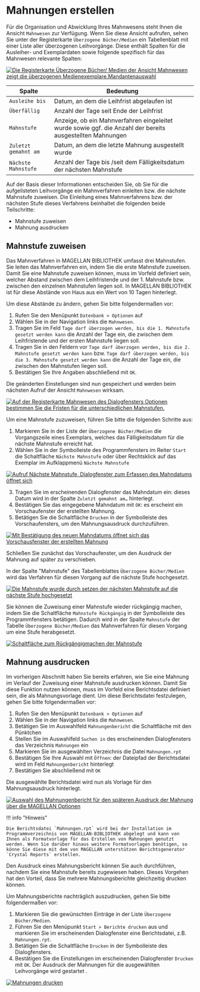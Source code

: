 # Mahnungen erstellen

[1]:/assets/images/bibliothek/mahnwesen01.png
[2]:/assets/images/bibliothek/mahnwesen02.png
[3]:/assets/images/bibliothek/mahnwesen03.png
[4]:/assets/images/bibliothek/mahnwesen04.png
[5]:/assets/images/bibliothek/mahnwesen05.png
[6]:/assets/images/bibliothek/mahnwesen06.png
[7]:/assets/images/bibliothek/mahnwesen07.png
[8]:/assets/images/bibliothek/mahnwesen08.png

Für die Organisation und Abwicklung Ihres Mahnwesens steht Ihnen die Ansicht `Mahnwesen` zur Verfügung. Wenn Sie diese Ansicht aufrufen, sehen Sie unter der Registerkarte `Überzogene Bücher/Medien` ein Tabellenblatt mit einer Liste aller überzogenen Leihvorgänge. Diese enthält Spalten für die Ausleiher- und Exemplardaten sowie folgende spezifisch für das Mahnwesen relevante Spalten:

[![Die Registerkarte `Überzogene Bücher/ Medien` der Ansicht `Mahnwesen` zeigt die überzogenen Medienexemplare.Mandantenauswahl][1]][1]

| Spalte| Bedeutung
--|--
| `Ausleihe bis` | Datum, an dem die Leihfrist abgelaufen ist|
| `Überfällig` | Anzahl der Tage seit Ende der Leihfrist |
| `Mahnstufe` | Anzeige, ob ein Mahnverfahren eingeleitet wurde sowie ggf. die Anzahl der bereits ausgestellten Mahnungen |
| `Zuletzt gemahnt am` | Datum, an dem die letzte Mahnung ausgestellt wurde |
| `Nächste Mahnstufe` | Anzahl der Tage bis /seit dem Fälligkeitsdatum der nächsten Mahnstufe|

Auf der Basis dieser Informationen entscheiden Sie, ob Sie für die aufgelisteten Leihvorgänge ein Mahnverfahren einleiten bzw. die nächste Mahnstufe zuweisen. Die Einleitung eines Mahnverfahrens bzw. der nächsten Stufe dieses Verfahrens beinhaltet die folgenden beide Teilschritte:

* Mahnstufe zuweisen
* Mahnung ausdrucken

## Mahnstufe zuweisen

Das Mahnverfahren in MAGELLAN BIBLIOTHEK umfasst drei Mahnstufen. Sie leiten das Mahnverfahren ein, indem Sie die erste Mahnstufe zuweisen. Damit Sie eine Mahnstufe zuweisen können, muss im Vorfeld definiert sein, welcher Abstand zwischen dem Leihfristende und der 1. Mahnstufe bzw. zwischen den einzelnen Mahnstufen liegen soll. In MAGELLAN BIBLIOTHEK ist für diese Abstände von Haus aus ein Wert von 10 Tagen hinterlegt.

Um diese Abstände zu ändern, gehen Sie bitte folgendermaßen vor:

1. Rufen Sie den Menüpunkt `Datenbank > Optionen` auf
2. Wählen Sie in der Navigation links die `Mahnwesen`.
3. Tragen Sie im Feld `Tage darf überzogen werden, bis die 1. Mahnstufe gesetzt werden kann` die Anzahl der Tage ein, die zwischen dem Leihfristende und der ersten Mahnstufe liegen soll.
4. Tragen Sie in den Feldern vor `Tage darf überzogen werden, bis die 2. Mahnstufe gesetzt werden kann` bzw. `Tage darf überzogen werden, bis die 3. Mahnstufe gesetzt werden kann` die Anzahl der Tage ein, die zwischen den Mahnstufen liegen soll.
5. Bestätigen Sie Ihre Angaben abschließend mit `OK`.

Die geänderten Einstellungen sind nun gespeichert und werden beim nächsten Aufruf der Ansicht `Mahnwesen` wirksam.

[![Auf der Registerkarte `Mahnwesen` des Dialogfensters `Optionen` bestimmen Sie die Fristen für die unterschiedlichen Mahnstufen.][2]][2]

Um eine Mahnstufe zuzuweisen, führen Sie bitte die folgenden Schritte aus:

1. Markieren Sie in der Liste der `Überzogene Bücher/Medien` die Vorgangszeile eines Exemplars, welches das Fälligkeitsdatum für die nächste Mahnstufe erreicht hat.
2. Wählen Sie in der Symbolleiste des Programmfensters im Reiter `Start` die Schaltfläche `Nächste Mahnstufe` oder über Rechtsklick auf das Exemplar im Aufklappmenü `Nächste Mahnstufe`

[![Aufruf `Nächste Mahnstufe`, Dialogfenster zum Erfassen des Mahndatums öffnet sich][3]][3]

3. Tragen Sie im erscheinenden Dialogfenster das Mahndatum ein: dieses Datum wird in der Spalte `Zuletzt gemahnt am…` hinterlegt.
4. Bestätigen Sie das eingegebene Mahndatum mit `OK`: es erscheint ein Vorschaufenster der erstellten Mahnung.
5. Betätigen Sie die Schaltfläche `Drucken` in der Symbolleiste des Vorschaufensters, um den Mahnungsausdruck durchzuführen.

[![Mit Bestätigung des neuen Mahndatums öffnet sich das Vorschausfenster der erstellten Mahnung][4]][4]

Schließen Sie zunächst das Vorschaufenster, um den Ausdruck der Mahnung auf später zu verschieben.

In der Spalte "Mahnstufe" des Tabellenblattes `Überzogene Bücher/Medien` wird das Verfahren für diesen Vorgang auf die nächste Stufe hochgesetzt.

[![Die Mahnstufe wurde durch setzen der nächsten Mahnstufe auf die nächste Stufe hochgesetzt][5]][5]

Sie können die Zuweisung einer Mahnstufe wieder rückgängig machen, indem Sie die Schaltfläche `Mahnstufe Rückgängig` in der Symbolleiste des Programmfensters betätigen. Dadurch wird in der Spalte `Mahnstufe` der Tabelle `Überzogene Bücher/Medien` das Mahnverfahren für diesen Vorgang um eine Stufe herabgesetzt.

[![Schaltfläche zum Rückgängigmachen der Mahnstufe][6]][6]

## Mahnung ausdrucken

Im vorherigen Abschnitt haben Sie bereits erfahren, wie Sie eine Mahnung im Verlauf der Zuweisung einer Mahnstufe ausdrucken können. Damit Sie diese Funktion nutzen können, muss im Vorfeld eine Berichtsdatei definiert sein, die als Mahnungsvorlage dient. Um diese Berichtsdatei festzulegen, gehen Sie bitte folgendermaßen vor:

1. Rufen Sie den Menüpunkt `Datenbank > Optionen` auf
2. Wählen Sie in der Navigation links die `Mahnwesen`.
3. Betätigen Sie im Auswahlfeld `Mahnungenbericht` die Schaltfläche mit den Pünktchen
4. Stellen Sie im Auswahlfeld `Suchen in` des erscheinenden Dialogfensters das Verzeichnis `Mahnungen` ein
5. Markieren Sie im ausgewählten Verzeichnis die Datei `Mahnungen.rpt`
6. Bestätigen Sie Ihre Auswahl mit `Öffnen`: der Dateipfad der Berichtsdatei wird im Feld `Mahnungenbericht` hinterlegt
7. Bestätigen Sie abschließend mit `OK`

Die ausgewählte Berichtsdatei wird nun als Vorlage für den Mahnungsausdruck hinterlegt.

[![Auswahl des Mahnungenbericht für den späteren Ausdruck der Mahnung über die MAGELLAN Optionen][7]][7]

!!! info "Hinweis"

    Die Berichtsdatei `Mahnungen.rpt` wird bei der Installation im Programmverzeichnis von MAGELLAN-BIBLIOTHEK abgelegt und kann von Ihnen als Formatvorlage für das Erstellen von Mahnungen genutzt werden. Wenn Sie darüber hinaus weitere Formatvorlagen benötigen, so könne Sie diese mit dem von MAGELLAN unterstützen Berichtsgenerator `Crystal Reports` erstellen.

Den Ausdruck eines Mahnungsbericht können Sie auch durchführen, nachdem Sie eine Mahnstufe bereits zugewiesen haben. Dieses Vorgehen hat den Vorteil, dass Sie mehrere Mahnungsberichte gleichzeitig drucken können.

Um Mahnungsberichte nachträglich auszudrucken, gehen Sie bitte folgendermaßen vor:

1. Markieren Sie die gewünschten Einträge in der Liste `Überzogene Bücher/Medien`.
2. Führen Sie den Menüpunkt `Start > Berichte drucken` aus und markieren Sie im erscheinenden Dialogfenster eine Berichtsdatei, z.B. `Mahnungen.rpt`.
3. Betätigen Sie die Schaltfläche `Drucken` in der Symbolleiste des Dialogfensters.
4. Bestätigen Sie die Einstellungen im erscheinenden Dialogfenster `Drucken` mit `OK`.
Der Ausdruck der Mahnungen für die ausgewählten Leihvorgänge wird gestartet .

[![Mahnungen drucken][8]][8]
